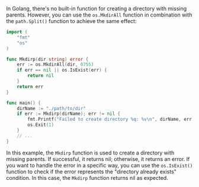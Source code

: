 In Golang, there's no built-in function for creating a directory with missing parents. However, you can use the `os.MkdirAll` function in combination with the `path.Split()` function to achieve the same effect:
```go
import (
    "fmt"
    "os"
)

func Mkdirp(dir string) error {
    err := os.MkdirAll(dir, 0755)
    if err == nil || os.IsExist(err) {
        return nil
    }
    return err
}

func main() {
    dirName := "./path/to/dir"
    if err := Mkdirp(dirName); err != nil {
        fmt.Printf("Failed to create directory %q: %v\n", dirName, err)
        os.Exit(1)
    }
    // ...
}
```

In this example, the `Mkdirp` function is used to create a directory with missing parents. If successful, it returns nil; otherwise, it returns an error. If you want to handle the error in a specific way, you can use the `os.IsExist()` function to check if the error represents the "directory already exists" condition. In this case, the `Mkdirp` function returns nil as expected.
